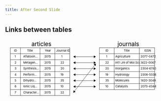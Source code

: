 ```yaml
---
title: After Second Slide
---
```


## Links between tables

<svg version="1.1" id="Layer_1" xmlns="http://www.w3.org/2000/svg" xmlns:xlink="http://www.w3.org/1999/xlink" x="0px" y="0px"
	 viewBox="0 0 644.4 251.5" style="enable-background:new 0 0 644.4 251.5;" xml:space="preserve">
<g>
	<rect x="21.6" y="37.5" style="fill:#FFFFFF;stroke:#000000;stroke-miterlimit:10;" width="247.4" height="198.6"/>
	<line style="fill:none;stroke:#000000;stroke-miterlimit:10;" x1="21.6" y1="161.7" x2="269" y2="161.7"/>
	<line style="fill:none;stroke:#000000;stroke-miterlimit:10;" x1="21.6" y1="136.8" x2="269" y2="136.8"/>
	<line style="fill:none;stroke:#000000;stroke-miterlimit:10;" x1="21.6" y1="112" x2="269" y2="112"/>
	<line style="fill:none;stroke:#000000;stroke-miterlimit:10;" x1="21.6" y1="87.2" x2="269" y2="87.2"/>
	<line style="fill:none;stroke:#000000;stroke-miterlimit:10;" x1="21.6" y1="62.4" x2="269" y2="62.4"/>
	<line style="fill:none;stroke:#000000;stroke-miterlimit:10;" x1="207.1" y1="38" x2="207.1" y2="236.1"/>
	<line style="fill:none;stroke:#000000;stroke-miterlimit:10;" x1="145.3" y1="38" x2="145.3" y2="236.1"/>
	<line style="fill:none;stroke:#000000;stroke-miterlimit:10;" x1="63.7" y1="37.7" x2="63.7" y2="235.8"/>
</g>
<g>
	<rect x="392.7" y="37.5" style="fill:#FFFFFF;stroke:#000000;stroke-miterlimit:10;" width="230.1" height="173.8"/>
	<line style="fill:none;stroke:#000000;stroke-miterlimit:10;" x1="392.7" y1="161.7" x2="623.1" y2="161.7"/>
	<line style="fill:none;stroke:#000000;stroke-miterlimit:10;" x1="392.7" y1="136.8" x2="623.1" y2="136.8"/>
	<line style="fill:none;stroke:#000000;stroke-miterlimit:10;" x1="392.7" y1="112" x2="623.1" y2="112"/>
	<line style="fill:none;stroke:#000000;stroke-miterlimit:10;" x1="392.7" y1="87.2" x2="623.1" y2="87.2"/>
	<line style="fill:none;stroke:#000000;stroke-miterlimit:10;" x1="392.7" y1="62.4" x2="623.1" y2="62.4"/>
	<line style="fill:none;stroke:#000000;stroke-miterlimit:10;" x1="559.3" y1="37.5" x2="559.3" y2="211.3"/>
	<line style="fill:none;stroke:#000000;stroke-miterlimit:10;" x1="454.5" y1="37.5" x2="454.5" y2="211.3"/>
</g>
<text transform="matrix(1 0 0 1 109.7716 30.2685)" style="font-size:24px;">articles</text>
<text transform="matrix(1 0 0 1 468.3128 30.2682)" style="font-size:24px;">journals</text>
<text transform="matrix(1 0 0 1 36.9809 53.6952)" style="font-size:12px;">ID</text>
<text transform="matrix(1 0 0 1 91.3423 53.6952)" style="font-size:12px;">Title</text>
<text transform="matrix(1 0 0 1 165.3661 53.6952)" style="font-size:12px;">Year</text>
<text transform="matrix(1 0 0 1 212.6958 53.6952)" style="font-size:12px;">Journal ID</text>
<text transform="matrix(1 0 0 1 39.3329 78.5819)" style="font-size:12px;">1</text>
<text transform="matrix(1 0 0 1 39.3329 103.351)" style="font-size:12px;">2</text>
<text transform="matrix(1 0 0 1 39.3329 128.1201)" style="font-size:12px;">3</text>
<text transform="matrix(1 0 0 1 39.3329 152.8894)" style="font-size:12px;">4</text>
<text transform="matrix(1 0 0 1 39.3329 177.6584)" style="font-size:12px;">5</text>
<text transform="matrix(1 0 0 1 75.5587 78.5819)" style="font-size:12px;">Aflatoxin...</text>
<text transform="matrix(1 0 0 1 75.5589 103.351)" style="font-size:12px;">Metagen...</text>
<text transform="matrix(1 0 0 1 75.5587 128.1201)" style="font-size:12px;">Synthesis...</text>
<text transform="matrix(1 0 0 1 75.5589 152.8894)" style="font-size:12px;">Perform...</text>
<text transform="matrix(1 0 0 1 75.5589 177.6584)" style="font-size:12px;">Dihydro...</text>
<text transform="matrix(1 0 0 1 459.244 78.5819)" style="font-size:12px;">Agriculture</text>
<text transform="matrix(1 0 0 1 459.2442 103.351)" style="font-size:12px;">Int’l Jnl of Mol Sci...</text>
<text transform="matrix(1 0 0 1 459.244 128.1201)" style="font-size:12px;">Inorganics</text>
<text transform="matrix(1 0 0 1 459.2442 152.8894)" style="font-size:12px;">Hydrology</text>
<text transform="matrix(1 0 0 1 459.2442 177.6584)" style="font-size:12px;">Molecules</text>
<text transform="matrix(1 0 0 1 564.7886 78.5819)" style="font-size:12px;">2077-0472</text>
<text transform="matrix(1 0 0 1 564.7884 103.351)" style="font-size:12px;">1422-0067</text>
<text transform="matrix(1 0 0 1 564.7886 128.1201)" style="font-size:12px;">2304-6740</text>
<text transform="matrix(1 0 0 1 564.7884 152.8894)" style="font-size:12px;">2306-5338</text>
<text transform="matrix(1 0 0 1 564.7884 177.6584)" style="font-size:12px;">1420-3049</text>
<text transform="matrix(1 0 0 1 163.5081 78.5819)" style="font-size:12px;">2015</text>
<text transform="matrix(1 0 0 1 163.5081 103.351)" style="font-size:12px;">2015</text>
<text transform="matrix(1 0 0 1 163.5081 128.1201)" style="font-size:12px;">2015</text>
<text transform="matrix(1 0 0 1 163.5081 152.8894)" style="font-size:12px;">2015</text>
<text transform="matrix(1 0 0 1 163.5081 177.6584)" style="font-size:12px;">2015</text>
<text transform="matrix(1 0 0 1 233.7821 78.5819)" style="font-size:12px;">1</text>
<text transform="matrix(1 0 0 1 230.7042 103.351)" style="font-size:12px;">22</text>
<text transform="matrix(1 0 0 1 230.7042 128.1201)" style="font-size:12px;">20</text>
<text transform="matrix(1 0 0 1 230.7042 152.8894)" style="font-size:12px;">19</text>
<text transform="matrix(1 0 0 1 230.7042 177.6584)" style="font-size:12px;">35</text>
<text transform="matrix(1 0 0 1 39.3329 202.5097)" style="font-size:12px;">6</text>
<text transform="matrix(1 0 0 1 75.5589 202.5097)" style="font-size:12px;">Ionic Liq...</text>
<text transform="matrix(1 0 0 1 163.5081 202.5097)" style="font-size:12px;">2015</text>
<text transform="matrix(1 0 0 1 230.7042 202.5097)" style="font-size:12px;">10</text>
<text transform="matrix(1 0 0 1 39.3329 227.3608)" style="font-size:12px;">7</text>
<text transform="matrix(1 0 0 1 75.5589 227.3608)" style="font-size:12px;">Character...</text>
<text transform="matrix(1 0 0 1 163.5081 227.3608)" style="font-size:12px;">2015</text>
<text transform="matrix(1 0 0 1 230.7042 227.3608)" style="font-size:12px;">22</text>
<text transform="matrix(1 0 0 1 420.5356 78.5819)" style="font-size:12px;">1</text>
<text transform="matrix(1 0 0 1 417.4577 103.351)" style="font-size:12px;">22</text>
<text transform="matrix(1 0 0 1 417.4577 128.1201)" style="font-size:12px;">20</text>
<text transform="matrix(1 0 0 1 417.4577 152.8894)" style="font-size:12px;">19</text>
<text transform="matrix(1 0 0 1 417.4577 177.6584)" style="font-size:12px;">35</text>
<text transform="matrix(1 0 0 1 459.2442 202.6416)" style="font-size:12px;">Catalysts</text>
<text transform="matrix(1 0 0 1 564.7884 202.6416)" style="font-size:12px;">2073-4344</text>
<text transform="matrix(1 0 0 1 417.4577 202.6416)" style="font-size:12px;">10</text>
<text transform="matrix(1 0 0 1 418.0849 53.815)" style="font-size:12px;">ID</text>
<text transform="matrix(1 0 0 1 494.4579 53.815)" style="font-size:12px;">Title</text>
<text transform="matrix(1 0 0 1 579.956 53.815)" style="font-size:12px;">ISSN</text>
<g>
	<g>
		<line style="fill:none;stroke:#000000;stroke-miterlimit:10;" x1="291.2" y1="74.9" x2="370.9" y2="74.9"/>
		<g>
			<polygon points="292.7,79.9 284,74.9 292.7,69.9 			"/>
		</g>
		<g>
			<polygon points="369.5,79.9 378.1,74.9 369.5,69.9 			"/>
		</g>
	</g>
</g>
<g>
	<g>
		<line style="fill:none;stroke:#000000;stroke-miterlimit:10;" x1="291.2" y1="99.7" x2="370.9" y2="99.7"/>
		<g>
			<polygon points="292.7,104.7 284,99.7 292.7,94.7 			"/>
		</g>
		<g>
			<polygon points="369.5,104.7 378.1,99.7 369.5,94.7 			"/>
		</g>
	</g>
</g>
<g>
	<g>
		<line style="fill:none;stroke:#000000;stroke-miterlimit:10;" x1="288.4" y1="218.8" x2="373.7" y2="109.1"/>
		<g>
			<polygon points="293.3,220.8 284,224.5 285.4,214.6 			"/>
		</g>
		<g>
			<polygon points="376.8,113.3 378.1,103.4 368.9,107.2 			"/>
		</g>
	</g>
</g>
<g>
	<g>
		<line style="fill:none;stroke:#000000;stroke-miterlimit:10;" x1="291.2" y1="124.5" x2="370.9" y2="124.5"/>
		<g>
			<polygon points="292.7,129.5 284,124.5 292.7,119.5 			"/>
		</g>
		<g>
			<polygon points="369.5,129.5 378.1,124.5 369.5,119.5 			"/>
		</g>
	</g>
</g>
<g>
	<g>
		<line style="fill:none;stroke:#000000;stroke-miterlimit:10;" x1="291.2" y1="149.3" x2="370.9" y2="149.3"/>
		<g>
			<polygon points="292.7,154.3 284,149.3 292.7,144.4 			"/>
		</g>
		<g>
			<polygon points="369.5,154.3 378.1,149.3 369.5,144.4 			"/>
		</g>
	</g>
</g>
<g>
	<g>
		<line style="fill:none;stroke:#000000;stroke-miterlimit:10;" x1="291.2" y1="174.2" x2="370.9" y2="174.2"/>
		<g>
			<polygon points="292.7,179.1 284,174.2 292.7,169.2 			"/>
		</g>
		<g>
			<polygon points="369.5,179.1 378.1,174.2 369.5,169.2 			"/>
		</g>
	</g>
</g>
<g>
	<g>
		<line style="fill:none;stroke:#000000;stroke-miterlimit:10;" x1="291.2" y1="199" x2="370.9" y2="199"/>
		<g>
			<polygon points="292.7,204 284,199 292.7,194 			"/>
		</g>
		<g>
			<polygon points="369.5,204 378.1,199 369.5,194 			"/>
		</g>
	</g>
</g>
<line style="fill:none;stroke:#000000;stroke-miterlimit:10;" x1="21.6" y1="211.3" x2="269" y2="211.3"/>
<line style="fill:none;stroke:#000000;stroke-miterlimit:10;" x1="21.6" y1="186.5" x2="269" y2="186.5"/>
<line style="fill:none;stroke:#000000;stroke-miterlimit:10;" x1="392.7" y1="186.5" x2="622.8" y2="186.5"/>
</svg>
